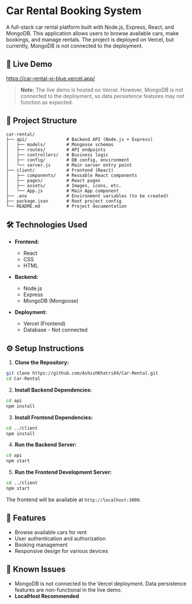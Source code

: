 # Car Rental Booking System

A full-stack car rental platform built with Node.js, Express, React, and MongoDB. This application allows users to browse available cars, make bookings, and manage rentals. The project is deployed on Vercel, but currently, MongoDB is not connected to the deployment.

## 🚀 Live Demo

https://car-rental-xi-blue.vercel.app/

> **Note:** The live demo is hosted on Vercel. However, MongoDB is not connected to the deployment, so data persistence features may not function as expected.

## 📁 Project Structure

```plaintext
car-rental/
├── api/               # Backend API (Node.js + Express)
│   ├── models/        # Mongoose schemas
│   ├── routes/        # API endpoints
│   ├── controllers/   # Business logic
│   ├── config/        # DB config, environment
│   └── server.js      # Main server entry point
├── client/            # Frontend (React)
│   ├── components/    # Reusable React components
│   ├── pages/         # React pages
│   ├── assets/        # Images, icons, etc.
│   └── App.js         # Main App component
├── .env               # Environment variables (to be created)
├── package.json       # Root project config
└── README.md          # Project documentation
```

## 🛠️ Technologies Used

- **Frontend:**
  - React
  - CSS
  - HTML

- **Backend:**
  - Node.js
  - Express
  - MongoDB (Mongoose)

- **Deployment:**
  - Vercel (Frontend)
  - Database - Not connected

## ⚙️ Setup Instructions

1. **Clone the Repository:**

```bash
git clone https://github.com/AshishKhatri84/Car-Rental.git
cd Car-Rental
```

2. **Install Backend Dependencies:**

```bash
cd api
npm install
```

3. **Install Frontend Dependencies:**

```bash
cd ../client
npm install
```

4. **Run the Backend Server:**

```bash
cd api
npm start
```

5. **Run the Frontend Development Server:**

```bash
cd ../client
npm start
```

   The frontend will be available at `http://localhost:3000`.

## 🧩 Features

- Browse available cars for rent
- User authentication and authorization
- Booking management
- Responsive design for various devices

## 🐞 Known Issues

- MongoDB is not connected to the Vercel deployment. Data persistence features are non-functional in the live demo.
- **LocalHost Recommended**
